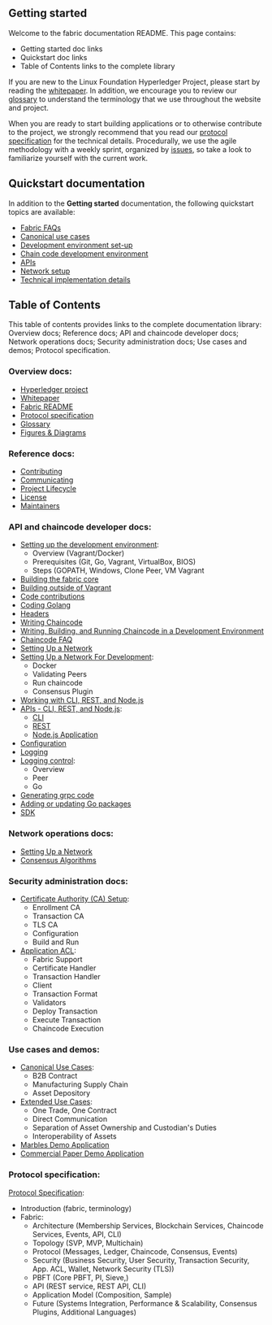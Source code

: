
## Getting started

Welcome to the fabric documentation README. This page contains: 
- Getting started doc links 
- Quickstart doc links
- Table of Contents links to the complete library

If you are new to the Linux Foundation Hyperledger Project, please start by reading the  [whitepaper](https://github.com/hyperledger/hyperledger/wiki/Whitepaper-WG). In addition, we encourage you to review our [glossary](glossary.md) to understand the terminology that we use throughout the website and project.

When you are ready to start building applications or to otherwise contribute to the project, we strongly recommend that you read our [protocol specification](protocol-spec.md) for the technical details. Procedurally, we use the agile methodology with a weekly sprint, organized by [issues](https://github.com/hyperledger/fabric/issues), so take a look to familiarize yourself with the current work.

## Quickstart documentation
In addition to the <b>Getting started</b> documentation, the following quickstart topics are available:
- [Fabric FAQs](FAQ)
- [Canonical use cases](biz/usecases.md)
- [Development environment set-up](dev-setup/devenv.md)
- [Chain code development environment](API/SandboxSetup.md)
- [APIs](API/CoreAPI.md)
- [Network setup](dev-setup/devnet-setup.md)
- [Technical implementation details](https://github.com/hyperledger/fabric/tree/master/docs/tech)

## Table of Contents

This table of contents provides links to the complete documentation library: <br>
Overview docs; Reference docs; API and chaincode developer docs; Network operations docs; Security administration docs; Use cases and demos; Protocol specification.

### Overview docs:

- [Hyperledger project](https://github.com/hyperledger/hyperledger)
- [Whitepaper](https://github.com/hyperledger/hyperledger/wiki/Whitepaper-WG)
- [Fabric README](../README.md)
- [Protocol specification](protocol-spec.md)
- [Glossary](glossary.md) 
- [Figures & Diagrams](/docs/images/) 

### Reference docs:

- [Contributing](CONTRIBUTING.md)
- [Communicating](../README.md#communication-)
- [Project Lifecycle](https://github.com/hyperledger/hyperledger/wiki/Project-Lifecycle)
- [License](LICENSE)
- [Maintainers](MAINTAINERS.md)

### API and chaincode developer docs:

- [Setting up the development environment](dev-setup/devenv.md): 
     - Overview (Vagrant/Docker) 
     - Prerequisites (Git, Go, Vagrant, VirtualBox, BIOS)
     - Steps (GOPATH, Windows, Clone Peer, VM Vagrant
- [Building the fabric core](../README.md#building-the-fabric-core-)
- [Building outside of Vagrant](../README.md#building-outside-of-vagrant-)
- [Code contributions](../README.md#code-contributions-)
- [Coding Golang](../README.md#coding-golang-)
- [Headers](dev-setup/headers.txt)
- [Writing Chaincode](../README.md#writing-chaincode-)
- [Writing, Building, and Running Chaincode in a Development Environment](API/SandboxSetup.md)
- [Chaincode FAQ](FAQ/chaincode_FAQ.md)
- [Setting Up a Network](../README.md#setting-up-a-network-)
- [Setting Up a Network For Development](dev-setup/devnet-setup.md):
     - Docker
     - Validating Peers
     - Run chaincode
     - Consensus Plugin
- [Working with CLI, REST, and Node.js](../README.md#working-with-cli-rest-and-nodejs-)
- [APIs - CLI, REST, and Node.js](../API/CoreAPI.md): 
     - [CLI](API/CoreAPI.md#cli)
     - [REST](API/CoreAPI.md#rest-api)
     - [Node.js Application](API/CoreAPI.md#nodejs-application)
- [Configuration](../README.md#configuration-)
- [Logging](../README.md#logging-)
- [Logging control](../README.md#dev-setup/logging-control.md): 
     - Overview 
     - Peer
     - Go 
- [Generating grpc code](../README.md#generating-grpc-code-)
- [Adding or updating Go packages](../README.md#adding-or-updating-go-packages-)
- [SDK](wiki-images)

### Network operations docs:

- [Setting Up a Network](../README.md#setting-up-a-network-)
- [Consensus Algorithms](FAQ/consensus_FAQ.md)

### Security administration docs:

- [Certificate Authority (CA) Setup](dev-setup/obcca-setup.md):
     - Enrollment CA
     - Transaction CA
     - TLS CA
     - Configuration
     - Build and Run <br> 
- [Application ACL](tech/application-ACL.md):
     - Fabric Support
     - Certificate Handler
     - Transaction Handler
     - Client
     - Transaction Format
     - Validators
     - Deploy Transaction
     - Execute Transaction
     - Chaincode Execution

### Use cases and demos:
- [Canonical Use Cases](/biz/usecases.md):
     - B2B Contract
     - Manufacturing Supply Chain
     - Asset Depository
- [Extended Use Cases](/biz/usecases.md):
     - One Trade, One Contract
     - Direct Communication
     - Separation of Asset Ownership and Custodian's Duties
     - Interoperability of Assets
- [Marbles Demo Application](https://github.com/IBM-Blockchain/marbles )
- [Commercial Paper Demo Application](https://github.com/IBM-Blockchain/cp-web )

### Protocol specification: 
[Protocol Specification](protocol-spec.md):
- Introduction (fabric, terminology)
- Fabric: 
     - Architecture (Membership Services, Blockchain Services, Chaincode Services, Events, API, CLI)
     - Topology (SVP, MVP, Multichain)
     - Protocol (Messages, Ledger, Chaincode, Consensus, Events)
     - Security (Business Security, User Security, Transaction Security, App. ACL, Wallet, Network Security (TLS))
     - PBFT (Core PBFT, PI, Sieve,)
     - API (REST service, REST API, CLI)
     - Application Model (Composition, Sample)
     - Future (Systems Integration, Performance & Scalability, Consensus Plugins, Additional Languages)

